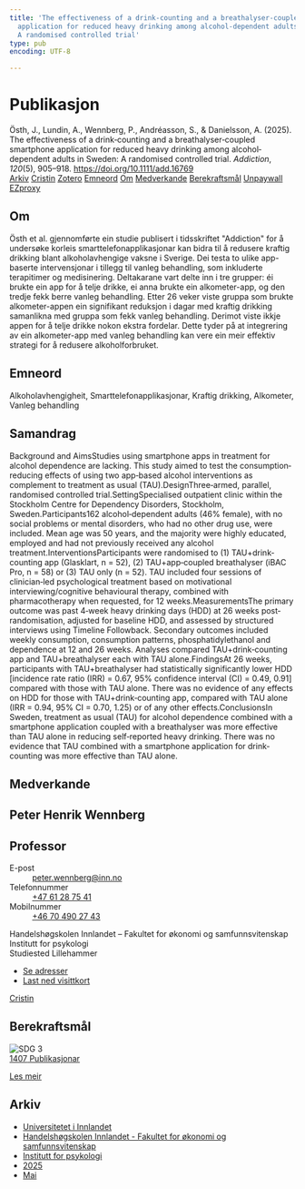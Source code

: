 ```yaml
---
title: 'The effectiveness of a drink‐counting and a breathalyser‐coupled smartphone
  application for reduced heavy drinking among alcohol‐dependent adults in Sweden:
  A randomised controlled trial'
type: pub
encoding: UTF-8

---
```

<h1>Publikasjon</h1>
<article id="csl-bib-container-Q5DRAYQH" class="csl-bib-container">
  <div class="csl-bib-body"> <div class="csl-entry">Östh, J., Lundin, A., Wennberg, P., Andréasson, S., &#38; Danielsson, A. (2025). The effectiveness of a drink‐counting and a breathalyser‐coupled smartphone application for reduced heavy drinking among alcohol‐dependent adults in Sweden: A randomised controlled trial. <i>Addiction</i>, <i>120</i>(5), 905–918. <a href="https://doi.org/10.1111/add.16769">https://doi.org/10.1111/add.16769</a></div> </div>
  <div class="csl-bib-buttons">
    <a href="#taxonomy-article-Q5DRAYQH" alt="archive" class="csl-bib-button">Arkiv</a>
    <a href="https://app.cristin.no/results/show.jsf?id=2379326" alt="Cristin" class="csl-bib-button">Cristin</a>
    <a href="http://zotero.org/groups/5881554/items/Q5DRAYQH" alt="Zotero" class="csl-bib-button">Zotero</a>
    <a href="#keywords-article-Q5DRAYQH" alt="keywords" class="csl-bib-button">Emneord</a>
    <a href="#about-article-Q5DRAYQH" alt="about_pub" class="csl-bib-button">Om</a>
    <a href="#contributors-article-Q5DRAYQH" alt="contributors" class="csl-bib-button">Medverkande</a>
    <a href="#sdg-article-Q5DRAYQH" alt="sdg" class="csl-bib-button">Berekraftsmål</a>
    <a href="https://doi.org/10.1111/add.16769" alt="Unpaywall" class="csl-bib-button">Unpaywall</a>
    <a href="https://doi.org/10.1111/add.16769" alt="EZproxy" class="csl-bib-button">EZproxy</a>
  </div>
  <div id="csl-bib-meta-container-Q5DRAYQH"></div>
</article>
<div id="csl-bib-meta-Q5DRAYQH" class="csl-bib-meta">
  <article id="about-article-Q5DRAYQH" class="about_pub-article">
    <h1>Om</h1>
    Östh et al. gjennomførte ein studie publisert i tidsskriftet "Addiction" for å undersøke korleis smarttelefonapplikasjonar kan bidra til å redusere kraftig drikking blant alkoholavhengige vaksne i Sverige. Dei testa to ulike app-baserte intervensjonar i tillegg til vanleg behandling, som inkluderte terapitimer og medisinering. Deltakarane vart delte inn i tre grupper: éi brukte ein app for å telje drikke, ei anna brukte ein alkometer-app, og den tredje fekk berre vanleg behandling. Etter 26 veker viste gruppa som brukte alkometer-appen ein signifikant reduksjon i dagar med kraftig drikking samanlikna med gruppa som fekk vanleg behandling. Derimot viste ikkje appen for å telje drikke nokon ekstra fordelar. Dette tyder på at integrering av ein alkometer-app med vanleg behandling kan vere ein meir effektiv strategi for å redusere alkoholforbruket.
  </article>
  <article id="keywords-article-Q5DRAYQH" class="keywords-article">
    <h1>Emneord</h1>
    Alkoholavhengigheit, Smarttelefonapplikasjonar, Kraftig drikking, Alkometer, Vanleg behandling
  </article>
  <article id="abstract-article-Q5DRAYQH" class="abstract-article">
    <h1>Samandrag</h1>
    Background and AimsStudies using smartphone apps in treatment for alcohol dependence are lacking. This study aimed to test the consumption‐reducing effects of using two app‐based alcohol interventions as complement to treatment as usual (TAU).DesignThree‐armed, parallel, randomised controlled trial.SettingSpecialised outpatient clinic within the Stockholm Centre for Dependency Disorders, Stockholm, Sweden.Participants162 alcohol‐dependent adults (46% female), with no social problems or mental disorders, who had no other drug use, were included. Mean age was 50 years, and the majority were highly educated, employed and had not previously received any alcohol treatment.InterventionsParticipants were randomised to (1) TAU+drink‐counting app (Glasklart, n = 52), (2) TAU+app‐coupled breathalyser (iBAC Pro, n = 58) or (3) TAU only (n = 52). TAU included four sessions of clinician‐led psychological treatment based on motivational interviewing/cognitive behavioural therapy, combined with pharmacotherapy when requested, for 12 weeks.MeasurementsThe primary outcome was past 4‐week heavy drinking days (HDD) at 26 weeks post‐randomisation, adjusted for baseline HDD, and assessed by structured interviews using Timeline Followback. Secondary outcomes included weekly consumption, consumption patterns, phosphatidylethanol and dependence at 12 and 26 weeks. Analyses compared TAU+drink‐counting app and TAU+breathalyser each with TAU alone.FindingsAt 26 weeks, participants with TAU+breathalyser had statistically significantly lower HDD [incidence rate ratio (IRR) = 0.67, 95% confidence interval (CI) = 0.49, 0.91] compared with those with TAU alone. There was no evidence of any effects on HDD for those with TAU+drink‐counting app, compared with TAU alone (IRR = 0.94, 95% CI = 0.70, 1.25) or of any other effects.ConclusionsIn Sweden, treatment as usual (TAU) for alcohol dependence combined with a smartphone application coupled with a breathalyser was more effective than TAU alone in reducing self‐reported heavy drinking. There was no evidence that TAU combined with a smartphone application for drink‐counting was more effective than TAU alone.
  </article>
  <article id="contributors-article-Q5DRAYQH" class="contributors-article">
    <h1>Medverkande</h1>
    <div class="personas"> <div class="vrtx-hinn-person-card"> <div class="photo"> <i class="lar la-user-circle missing-person"></i> </div> <div class="info"> <hgroup><h1>Peter Henrik Wennberg</h1> <h2>Professor</h2> </hgroup><dl> <dt>E-post</dt> <dd> <a href="mailto:peter.wennberg@inn.no">peter.wennberg@inn.no</a> </dd> <dt>Telefonnummer</dt> <dd><a href="tel:+4761287541"> +47 61 28 75 41 </a></dd> <dt>Mobilnummer</dt> <dd><a href="tel:+46704902743"> +46 70 490 27 43 </a></dd> </dl> <p> Handelshøgskolen Innlandet – Fakultet for økonomi og samfunnsvitenskap<br> Institutt for psykologi<br> Studiested Lillehammer </p> <ul class="vrtx-hinn-links"> <li><a href="https://www.inn.no/finn-en-ansatt/peter-wennberg.html#vrtx-hinn-addresses">Se adresser</a></li> <li><a href="https://www.inn.no/finn-en-ansatt/peter-wennberg.html?vrtx=vcf">Last ned visittkort</a></li> </ul> </div> </div> <a href="https://app.cristin.no/persons/show.jsf?id=1497957" alt="Cristin URL" class="personas-cristin">Cristin</a> </div>
  </article>
  <article id="sdg-article-Q5DRAYQH" class="sdg-article">
    <h1>Berekraftsmål</h1>
    <div class="sdg-container"><div id="sdg3" class="sdg">
        <img src="{{< params subfolder >}}images/sdg/sdg03_nn.png" class="image" alt="SDG 3">
        <div class="sdg-overlay">
          <a href="{{< params subfolder >}}nn/archive/?sdg=3#archive" class="sdg-publication-count"><span>1407</span> Publikasjonar</a>
          <p><a href="https://fn.no/om-fn/fns-baerekraftsmaal/god-helse-og-livskvalitet?lang=nno-NO" class="sdg-read-more">Les meir</a></p>
        </div>
      </div></div>
  </article>
  <article id="taxonomy-article-Q5DRAYQH" class="taxonomy-article">
    <h1>Arkiv</h1>
    <ul>
      <li><a href="{{< params subfolder >}}nn/archive/?key=3DCRN523">Universitetet i Innlandet</a></li>
      <li><a href="{{< params subfolder >}}nn/archive/?key=DU8Q9LN9">Handelshøgskolen Innlandet - Fakultet for økonomi og samfunnsvitenskap</a></li>
      <li><a href="{{< params subfolder >}}nn/archive/?key=KTD9NXA8">Institutt for psykologi</a></li>
      <li><a href="{{< params subfolder >}}nn/archive/?key=YSESX7HT">2025</a></li>
      <li><a href="{{< params subfolder >}}nn/archive/?key=WIDG7NFE">Mai</a></li>
    </ul>
  </article>
</div>
